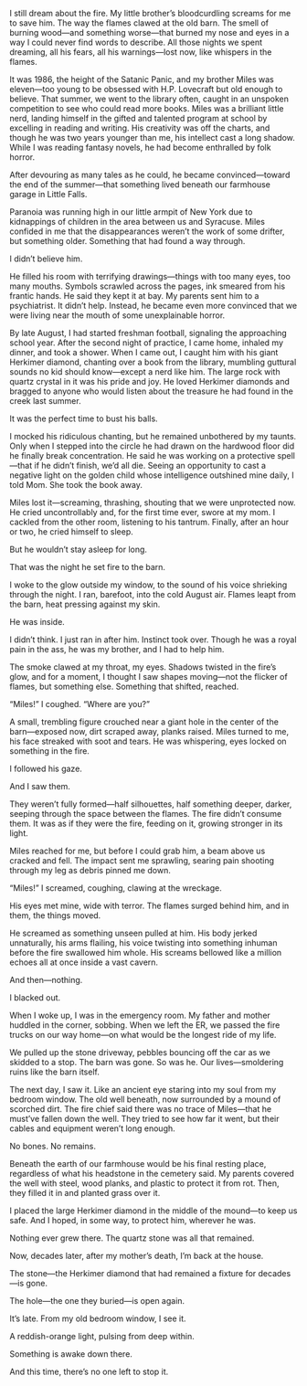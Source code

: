 I still dream about the fire. My little brother’s bloodcurdling screams for me to save him. The way the flames clawed at the old barn. The smell of burning wood—and something worse—that burned my nose and eyes in a way I could never find words to describe. All those nights we spent dreaming, all his fears, all his warnings—lost now, like whispers in the flames.

It was 1986, the height of the Satanic Panic, and my brother Miles was eleven—too young to be obsessed with H.P. Lovecraft but old enough to believe. That summer, we went to the library often, caught in an unspoken competition to see who could read more books. Miles was a brilliant little nerd, landing himself in the gifted and talented program at school by excelling in reading and writing. His creativity was off the charts, and though he was two years younger than me, his intellect cast a long shadow. While I was reading fantasy novels, he had become enthralled by folk horror.

After devouring as many tales as he could, he became convinced—toward the end of the summer—that something lived beneath our farmhouse garage in Little Falls.

Paranoia was running high in our little armpit of New York due to kidnappings of children in the area between us and Syracuse. Miles confided in me that the disappearances weren’t the work of some drifter, but something older. Something that had found a way through.

I didn’t believe him.

He filled his room with terrifying drawings—things with too many eyes, too many mouths. Symbols scrawled across the pages, ink smeared from his frantic hands. He said they kept it at bay. My parents sent him to a psychiatrist. It didn’t help. Instead, he became even more convinced that we were living near the mouth of some unexplainable horror.

By late August, I had started freshman football, signaling the approaching school year. After the second night of practice, I came home, inhaled my dinner, and took a shower. When I came out, I caught him with his giant Herkimer diamond, chanting over a book from the library, mumbling guttural sounds no kid should know—except a nerd like him. The large rock with quartz crystal in it was his pride and joy. He loved Herkimer diamonds and bragged to anyone who would listen about the treasure he had found in the creek last summer.

It was the perfect time to bust his balls.

I mocked his ridiculous chanting, but he remained unbothered by my taunts. Only when I stepped into the circle he had drawn on the hardwood floor did he finally break concentration. He said he was working on a protective spell—that if he didn’t finish, we’d all die. Seeing an opportunity to cast a negative light on the golden child whose intelligence outshined mine daily, I told Mom. She took the book away.

Miles lost it—screaming, thrashing, shouting that we were unprotected now. He cried uncontrollably and, for the first time ever, swore at my mom. I cackled from the other room, listening to his tantrum. Finally, after an hour or two, he cried himself to sleep.

But he wouldn’t stay asleep for long.

That was the night he set fire to the barn.

I woke to the glow outside my window, to the sound of his voice shrieking through the night. I ran, barefoot, into the cold August air. Flames leapt from the barn, heat pressing against my skin.

He was inside.

I didn’t think. I just ran in after him. Instinct took over. Though he was a royal pain in the ass, he was my brother, and I had to help him.

The smoke clawed at my throat, my eyes. Shadows twisted in the fire’s glow, and for a moment, I thought I saw shapes moving—not the flicker of flames, but something else. Something that shifted, reached.

“Miles!” I coughed. “Where are you?”

A small, trembling figure crouched near a giant hole in the center of the barn—exposed now, dirt scraped away, planks raised. Miles turned to me, his face streaked with soot and tears. He was whispering, eyes locked on something in the fire.

I followed his gaze.

And I saw them.

They weren’t fully formed—half silhouettes, half something deeper, darker, seeping through the space between the flames. The fire didn’t consume them. It was as if they were the fire, feeding on it, growing stronger in its light.

Miles reached for me, but before I could grab him, a beam above us cracked and fell. The impact sent me sprawling, searing pain shooting through my leg as debris pinned me down.

“Miles!” I screamed, coughing, clawing at the wreckage.

His eyes met mine, wide with terror. The flames surged behind him, and in them, the things moved.

He screamed as something unseen pulled at him. His body jerked unnaturally, his arms flailing, his voice twisting into something inhuman before the fire swallowed him whole. His screams bellowed like a million echoes all at once inside a vast cavern.

And then—nothing.

I blacked out.

When I woke up, I was in the emergency room. My father and mother huddled in the corner, sobbing. When we left the ER, we passed the fire trucks on our way home—on what would be the longest ride of my life.

We pulled up the stone driveway, pebbles bouncing off the car as we skidded to a stop. The barn was gone. So was he. Our lives—smoldering ruins like the barn itself.

The next day, I saw it. Like an ancient eye staring into my soul from my bedroom window. The old well beneath, now surrounded by a mound of scorched dirt. The fire chief said there was no trace of Miles—that he must’ve fallen down the well. They tried to see how far it went, but their cables and equipment weren’t long enough.

No bones. No remains.

Beneath the earth of our farmhouse would be his final resting place, regardless of what his headstone in the cemetery said. My parents covered the well with steel, wood planks, and plastic to protect it from rot. Then, they filled it in and planted grass over it.

I placed the large Herkimer diamond in the middle of the mound—to keep us safe. And I hoped, in some way, to protect him, wherever he was.

Nothing ever grew there. The quartz stone was all that remained.

Now, decades later, after my mother’s death, I’m back at the house.

The stone—the Herkimer diamond that had remained a fixture for decades—is gone.

The hole—the one they buried—is open again.

It’s late. From my old bedroom window, I see it.

A reddish-orange light, pulsing from deep within.

Something is awake down there.

And this time, there’s no one left to stop it.